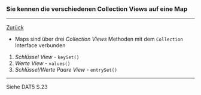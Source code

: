 ### Sie kennen die verschiedenen Collection Views auf eine Map

---

[Zurück](700datenstrukturen.md)

* Maps sind über drei *Collection Views* Methoden mit dem ``Collection``
Interface verbunden
1. *Schlüssel View* - ``keySet()``
2. *Werte View* - ``values()``
3. *Schlüssel/Werte Paare View* - ``entrySet()``

---
Siehe DAT5 S.23
